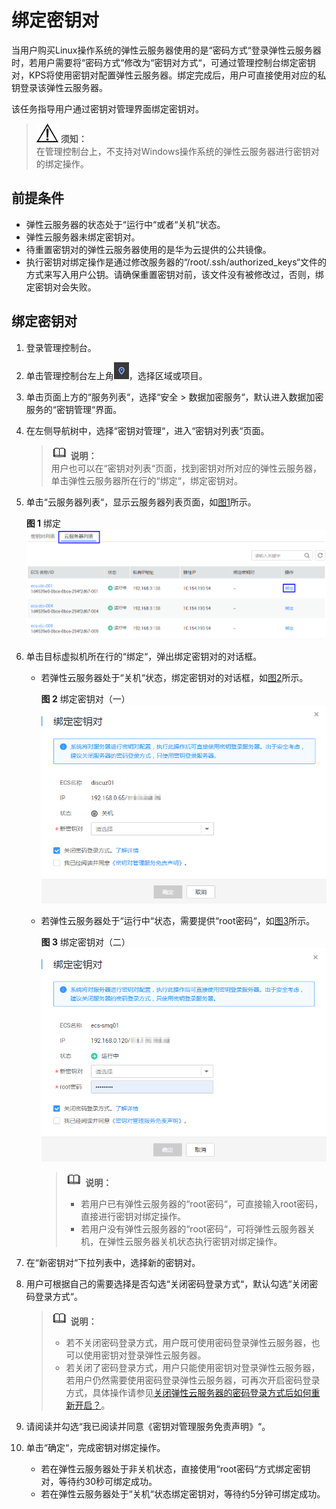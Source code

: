 # 绑定密钥对<a name="dew_01_0071"></a>

当用户购买Linux操作系统的弹性云服务器使用的是“密码方式“登录弹性云服务器时，若用户需要将“密码方式“修改为“密钥对方式“，可通过管理控制台绑定密钥对，KPS将使用密钥对配置弹性云服务器。绑定完成后，用户可直接使用对应的私钥登录该弹性云服务器。

该任务指导用户通过密钥对管理界面绑定密钥对。

>![](public_sys-resources/icon-notice.gif) **须知：**   
>在管理控制台上，不支持对Windows操作系统的弹性云服务器进行密钥对的绑定操作。  

## 前提条件<a name="section1264994613227"></a>

-   弹性云服务器的状态处于“运行中“或者“关机“状态。
-   弹性云服务器未绑定密钥对。
-   待重置密钥对的弹性云服务器使用的是华为云提供的公共镜像。
-   执行密钥对绑定操作是通过修改服务器的“/root/.ssh/authorized\_keys“文件的方式来写入用户公钥。请确保重置密钥对前，该文件没有被修改过，否则，绑定密钥对会失败。

## 绑定密钥对<a name="section1830585320269"></a>

1.  登录管理控制台。
2.  单击管理控制台左上角![](figures/icon_region.png)，选择区域或项目。
3.  单击页面上方的“服务列表“，选择“安全  \>  数据加密服务“，默认进入数据加密服务的“密钥管理“界面。
4.  在左侧导航树中，选择“密钥对管理“，进入“密钥对列表“页面。

    >![](public_sys-resources/icon-note.gif) **说明：**   
    >用户也可以在“密钥对列表“页面，找到密钥对所对应的弹性云服务器，单击弹性云服务器所在行的“绑定“，绑定密钥对。  

5.  单击“云服务器列表“，显示云服务器列表页面，如[图1](#fig1682318516365)所示。

    **图 1**  绑定<a name="fig1682318516365"></a>  
    ![](figures/绑定.png "绑定")

6.  单击目标虚拟机所在行的“绑定“，弹出绑定密钥对的对话框。
    -   若弹性云服务器处于“关机“状态，绑定密钥对的对话框，如[图2](#fig1494316103396)所示。

        **图 2**  绑定密钥对（一）<a name="fig1494316103396"></a>  
        ![](figures/绑定密钥对（一）.png "绑定密钥对（一）")

    -   若弹性云服务器处于“运行中“状态，需要提供“root密码“，如[图3](#fig864112595411)所示。

        **图 3**  绑定密钥对（二）<a name="fig864112595411"></a>  
        ![](figures/绑定密钥对（二）.png "绑定密钥对（二）")

        >![](public_sys-resources/icon-note.gif) **说明：**   
        >-   若用户已有弹性云服务器的“root密码“，可直接输入root密码，直接进行密钥对绑定操作。  
        >-   若用户没有弹性云服务器的“root密码“，可将弹性云服务器关机，在弹性云服务器关机状态执行密钥对绑定操作。  


7.  在“新密钥对“下拉列表中，选择新的密钥对。
8.  用户可根据自己的需要选择是否勾选“关闭密码登录方式“，默认勾选“关闭密码登录方式“。

    >![](public_sys-resources/icon-note.gif) **说明：**   
    >-   若不关闭密码登录方式，用户既可使用密码登录弹性云服务器，也可以使用密钥对登录弹性云服务器。  
    >-   若关闭了密码登录方式，用户只能使用密钥对登录弹性云服务器，若用户仍然需要使用密码登录弹性云服务器，可再次开启密码登录方式，具体操作请参见[关闭弹性云服务器的密码登录方式后如何重新开启？](https://support.huaweicloud.com/dew_faq/dew_01_0072.html)。  

9.  请阅读并勾选“我已阅读并同意《密钥对管理服务免责声明》“。
10. 单击“确定“，完成密钥对绑定操作。
    -   若在弹性云服务器处于非关机状态，直接使用“root密码“方式绑定密钥对，等待约30秒可绑定成功。
    -   若在弹性云服务器处于“关机“状态绑定密钥对，等待约5分钟可绑定成功。


